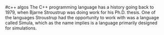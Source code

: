 #c++ algos
The C++ programming language has a history going back to 1979, when Bjarne Stroustrup was doing work for his Ph.D. thesis. One of the languages Stroustrup had the opportunity to work with was a language called Simula, which as the name implies is a language primarily designed for simulations.
